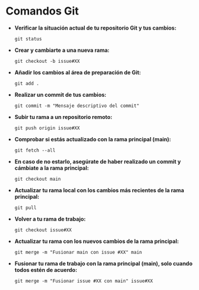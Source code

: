 # Comandos Git

- **Verificar la situación actual de tu repositorio Git y tus cambios:**
  ```
  git status
  ```

- **Crear y cambiarte a una nueva rama:**
  ```
  git checkout -b issue#XX
  ```

- **Añadir los cambios al área de preparación de Git:**
  ```
  git add .
  ```

- **Realizar un commit de tus cambios:**
  ```
  git commit -m "Mensaje descriptivo del commit"
  ```

- **Subir tu rama a un repositorio remoto:**
  ```
  git push origin issue#XX
  ```

- **Comprobar si estás actualizado con la rama principal (main):**
  ```
  git fetch --all
  ```

- **En caso de no estarlo, asegúrate de haber realizado un commit y cámbiate a la rama principal:**
  ```
  git checkout main
  ```

- **Actualizar tu rama local con los cambios más recientes de la rama principal:**
  ```
  git pull
  ```

- **Volver a tu rama de trabajo:**
  ```
  git checkout issue#XX
  ```

- **Actualizar tu rama con los nuevos cambios de la rama principal:**
  ```
  git merge -m "Fusionar main con issue #XX" main
  ```

- **Fusionar tu rama de trabajo con la rama principal (main), solo cuando todos estén de acuerdo:**
  ```
  git merge -m "Fusionar issue #XX con main" issue#XX
  ```
